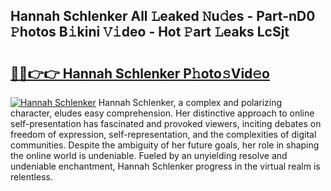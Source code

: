 ## Hannah Schlenker All 𝙻eaked 𝙽u𝚍es - Part-nD0 𝙿hotos B𝚒kini 𝚅𝚒deo - Hot 𝙿art 𝙻eaks LcSjt

# <h2><a href="http://ld593qb.urlbe.top/?page=Hannah+Schlenker">🔗🔗👉👉 Hannah Schlenker P𝚑oto𝚜Vid𝚎o</a></h2>

[![Hannah Schlenker](https://i.imgur.com/eBuTRDB.gif)](http://ld593qb.urlbe.top/?page=Hannah+Schlenker)
Hannah Schlenker, a complex and polarizing character, eludes easy comprehension. Her distinctive approach to online self-presentation has fascinated and provoked viewers, inciting debates on freedom of expression, self-representation, and the complexities of digital communities. Despite the ambiguity of her future goals, her role in shaping the online world is undeniable. Fueled by an unyielding resolve and undeniable enchantment, Hannah Schlenker progress in the virtual realm is relentless.
